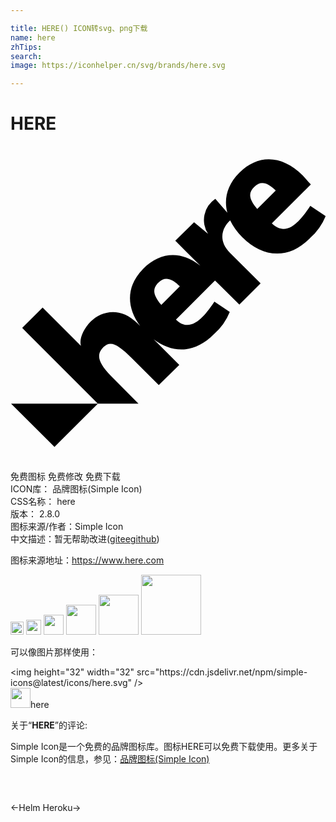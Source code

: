 ```yaml
---

title: HERE() ICON转svg、png下载
name: here
zhTips: 
search: 
image: https://iconhelper.cn/svg/brands/here.svg

---
```


# HERE  <small style="font-size: 60%;font-weight: 100"></small>

<div id="svg" class="svg-wrap">
<svg role="img" xmlns="http://www.w3.org/2000/svg" viewBox="0 0 24 24"><title>HERE icon</title><path d="M6.656 19.63l-3.304 3.295L.044 19.63zM11.49 12.108c-.69-.821-.656-1.264-.229-1.69.519-.52 1.047-.306 1.639.274zm7.08-8.993c.518-.519 1.046-.305 1.638.275l-1.41 1.41c-.692-.818-.659-1.258-.229-1.685zm4.271 1.44c-.643.962-1.742 2.52-2.929 1.343l2.97-2.97c-.266-.283-.47-.524-.611-.676-1.614-1.6-3.418-1.62-4.834-.214-.943.943-1.19 2.02-.915 3.051l-.916-1.065a1.935 1.935 0 0 0-.555 2.67l-1.065-.884-1.431 1.406 1.907 1.907c-1.474-1.168-3.051-1.055-4.34.217-1.363 1.361-1.269 3.012-.246 4.37l-.208-.205c-1.349-1.348-2.813-.872-3.54-.146-.561.561-.915 1.33-.762 1.867l-2.918-2.92-1.556 1.556 5.764 5.768h3.095l-2.078-2.09c-1.093-1.111-1.111-1.697-.58-2.225.53-.528 1.104-.192 2.151.851l2.054 2.05 1.562-1.543-1.95-1.947c1.404 1.062 3.088 1.12 4.577-.378l.028-.028a4.43 4.43 0 0 0 1.19-1.678l-1.169-.784c-.647.96-1.76 2.523-2.93 1.364l2.976-2.976 1.855 1.84 1.618-1.617-2.32-2.319c-1.083-1.083-.442-2.1 0-2.484a4.577 4.577 0 0 0 .916 1.27c1.501 1.504 3.439 1.806 5.145.106l.027-.027a4.434 4.434 0 0 0 1.19-1.678z"/></svg>
</div>
<detail full-name='here'></detail>

<div class="detail-page">
<p>
<span><span class="badge-success badge">免费图标</span> <span class="badge-success badge">免费修改</span>  <span class="badge-success badge">免费下载</span> </span>
<br/>
<span>
ICON库：
<span class="badge-secondary badge">品牌图标(Simple Icon)</span> 
</span>
<br/>
<span>
CSS名称：
<span class="badge-secondary badge">here</span> 
</span>

<br/>
<span>
版本：
<span class="badge-secondary badge">2.8.0</span> 
</span>
<br/>
<span>图标来源/作者：<span class="badge-light badge">Simple Icon</span></span> 
<br/>
<span class="zh-detail">中文描述：暂无<span class="help-link"><span>帮助改进</span>(<a href="https://gitee.com/liuwave/icon-helper/edit/master/json/brands/here.json" target="_blank" rel="noopener noreferrer">gitee</a><a href="https://github.com/liuwave/icon-helper/edit/master/json/brands/here.json" target="_blank" rel="noopener noreferrer">github</a></span>)</span><br/>
</p>
</div><div class="description description alert alert-light"><p>图标来源地址：<a href="https://www.here.com" target="_blank" rel="noopener noreferrer">https://www.here.com</a></p></div>
<div class="alert alert-dark">
<img height="21" width="21" src="https://cdn.jsdelivr.net/npm/simple-icons@latest/icons/here.svg" />
<img height="24" width="24" src="https://cdn.jsdelivr.net/npm/simple-icons@latest/icons/here.svg" />
<img height="32" width="32" src="https://cdn.jsdelivr.net/npm/simple-icons@latest/icons/here.svg" />
<img height="48" width="48" src="https://cdn.jsdelivr.net/npm/simple-icons@latest/icons/here.svg" />
<img height="64" width="64" src="https://cdn.jsdelivr.net/npm/simple-icons@latest/icons/here.svg" />
<img height="96" width="96" src="https://cdn.jsdelivr.net/npm/simple-icons@latest/icons/here.svg" />

</div>
<div>
  <p>可以像图片那样使用：    
  </p>
  <div class="alert alert-primary" style="font-size: 14px">
    &lt;img height="32" width="32" src="https://cdn.jsdelivr.net/npm/simple-icons@latest/icons/here.svg" /&gt;
    <copy-btn content='<img height="32" width="32" src="https://cdn.jsdelivr.net/npm/simple-icons@latest/icons/here.svg" />'></copy-btn>
  </div>
  <div class="alert alert-secondary">
    <img height="32" width="32" src="https://cdn.jsdelivr.net/npm/simple-icons@latest/icons/here.svg" />here
    <copy-btn content="here" btn-title="复制图标名称"></copy-btn>
  </div>
</div>
<div class="icon-detail__container">
<p>关于“<b>HERE</b>”的评论:</p>
</div>
<Vssue title="关于“HERE”的评论" />
<div><p>Simple Icon是一个免费的品牌图标库。图标HERE可以免费下载使用。更多关于  Simple Icon的信息，参见：<a target="_blank" href="https://iconhelper.cn/brands.html">品牌图标(Simple Icon)</a>
</p></div>


<div style="padding:2rem 0 " class="page-nav"><p class="inner"><span class="prev">←<router-link to="/icon/helm.html">Helm</router-link></span> <span class="next"><router-link to="/icon/heroku.html">Heroku</router-link>→</span></p></div>
